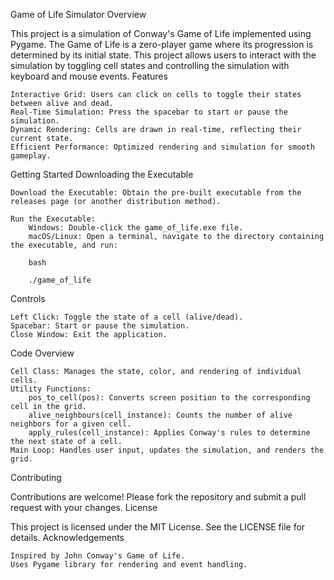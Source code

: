 Game of Life Simulator
Overview

This project is a simulation of Conway's Game of Life implemented using Pygame. The Game of Life is a zero-player game where its progression is determined by its initial state. This project allows users to interact with the simulation by toggling cell states and controlling the simulation with keyboard and mouse events.
Features

    Interactive Grid: Users can click on cells to toggle their states between alive and dead.
    Real-Time Simulation: Press the spacebar to start or pause the simulation.
    Dynamic Rendering: Cells are drawn in real-time, reflecting their current state.
    Efficient Performance: Optimized rendering and simulation for smooth gameplay.

Getting Started
Downloading the Executable

    Download the Executable: Obtain the pre-built executable from the releases page (or another distribution method).

    Run the Executable:
        Windows: Double-click the game_of_life.exe file.
        macOS/Linux: Open a terminal, navigate to the directory containing the executable, and run:

        bash

        ./game_of_life

Controls

    Left Click: Toggle the state of a cell (alive/dead).
    Spacebar: Start or pause the simulation.
    Close Window: Exit the application.

Code Overview

    Cell Class: Manages the state, color, and rendering of individual cells.
    Utility Functions:
        pos_to_cell(pos): Converts screen position to the corresponding cell in the grid.
        alive_neighbours(cell_instance): Counts the number of alive neighbors for a given cell.
        apply_rules(cell_instance): Applies Conway's rules to determine the next state of a cell.
    Main Loop: Handles user input, updates the simulation, and renders the grid.

Contributing

Contributions are welcome! Please fork the repository and submit a pull request with your changes.
License

This project is licensed under the MIT License. See the LICENSE file for details.
Acknowledgements

    Inspired by John Conway's Game of Life.
    Uses Pygame library for rendering and event handling.
